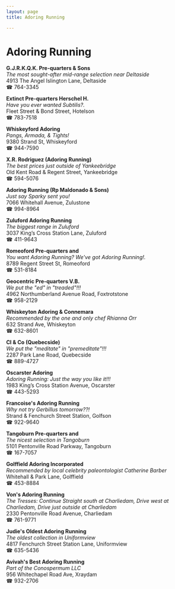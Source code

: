 ```yaml
---
layout: page 
title: Adoring Running

---
```



# Adoring Running


 **G.J.R.K.Q.K. Pre-quarters & Sons**  
_The most sought-after mid-range selection near Deltaside_  
4913 The Angel Islington Lane, Deltaside  
☎ 764-3345

**Extinct Pre-quarters Herschel H.**  
_Have you ever wanted Subtilis?._  
Fleet Street & Bond Street, Hotelson  
☎ 783-7518

**Whiskeyford Adoring**  
_Pangs, Armada, & Tights!_  
9380 Strand St, Whiskeyford  
☎ 944-7590

**X.R. Rodriguez (Adoring Running)**  
_The best prices just outside of Yankeebridge_  
Old Kent Road & Regent Street, Yankeebridge  
☎ 594-5076

**Adoring Running (Rp Maldonado & Sons)**  
_Just say Sparky sent you!_  
7066 Whitehall Avenue, Zulustone  
☎ 994-8964

**Zuluford Adoring Running**  
_The biggest range in Zuluford_  
3037 King’s Cross Station Lane, Zuluford  
☎ 411-9643

**Romeoford Pre-quarters and**  
_You want Adoring Running? We've got Adoring Running!._  
8789 Regent Street St, Romeoford  
☎ 531-8184

**Geocentric Pre-quarters V.B.**  
_We put the "ed" in "treaded"!!!_  
4962 Northumberland Avenue Road, Foxtrotstone  
☎ 958-2129

**Whiskeyton Adoring & Connemara**  
_Recommended by the one and only chef Rhianna Orr_  
632 Strand Ave, Whiskeyton  
☎ 632-8601

**Cl & Co (Quebecside)**  
_We put the "meditate" in "premeditate"!!!_  
2287 Park Lane Road, Quebecside  
☎ 889-4727

**Oscarster Adoring**  
_Adoring Running: Just the way you like it!!!_  
1983 King’s Cross Station Avenue, Oscarster  
☎ 443-5293

**Francoise's Adoring Running**  
_Why not try Gerbillus tomorrow??!_  
Strand & Fenchurch Street Station, Golfson  
☎ 922-9640

**Tangoburn Pre-quarters and**  
_The nicest selection in Tangoburn_  
5101 Pentonville Road Parkway, Tangoburn  
☎ 167-7057

**Golffield Adoring Incorporated**  
_Recommended by local celebrity paleontologist Catherine Barber_  
Whitehall & Park Lane, Golffield  
☎ 453-8884

**Von's Adoring Running**  
_The Tresses: Continue Straight south at Charliedam, Drive west at Charliedam, Drive just outside at Charliedam_  
2330 Pentonville Road Avenue, Charliedam  
☎ 761-9771

**Judie's Oldest Adoring Running**  
_The oldest collection in Uniformview_  
4817 Fenchurch Street Station Lane, Uniformview  
☎ 635-5436

**Avivah's Best Adoring Running**  
_Part of the Conospermum LLC_  
956 Whitechapel Road Ave, Xraydam  
☎ 932-2706

